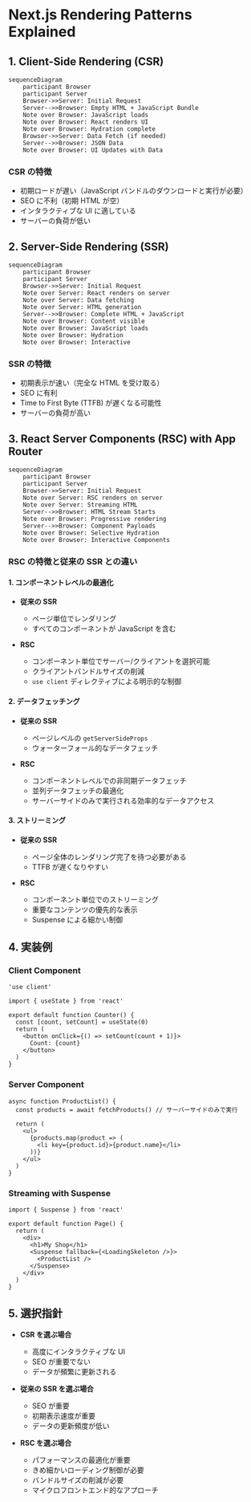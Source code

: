 # Next.js Rendering Patterns Explained

## 1. Client-Side Rendering (CSR)

```mermaid
sequenceDiagram
    participant Browser
    participant Server
    Browser->>Server: Initial Request
    Server-->>Browser: Empty HTML + JavaScript Bundle
    Note over Browser: JavaScript loads
    Note over Browser: React renders UI
    Note over Browser: Hydration complete
    Browser->>Server: Data Fetch (if needed)
    Server-->>Browser: JSON Data
    Note over Browser: UI Updates with Data
```

### CSR の特徴
- 初期ロードが遅い（JavaScript バンドルのダウンロードと実行が必要）
- SEO に不利（初期 HTML が空）
- インタラクティブな UI に適している
- サーバーの負荷が低い

## 2. Server-Side Rendering (SSR)

```mermaid
sequenceDiagram
    participant Browser
    participant Server
    Browser->>Server: Initial Request
    Note over Server: React renders on server
    Note over Server: Data fetching
    Note over Server: HTML generation
    Server-->>Browser: Complete HTML + JavaScript
    Note over Browser: Content visible
    Note over Browser: JavaScript loads
    Note over Browser: Hydration
    Note over Browser: Interactive
```

### SSR の特徴
- 初期表示が速い（完全な HTML を受け取る）
- SEO に有利
- Time to First Byte (TTFB) が遅くなる可能性
- サーバーの負荷が高い

## 3. React Server Components (RSC) with App Router

```mermaid
sequenceDiagram
    participant Browser
    participant Server
    Browser->>Server: Initial Request
    Note over Server: RSC renders on server
    Note over Server: Streaming HTML
    Server-->>Browser: HTML Stream Starts
    Note over Browser: Progressive rendering
    Server-->>Browser: Component Payloads
    Note over Browser: Selective Hydration
    Note over Browser: Interactive Components
```

### RSC の特徴と従来の SSR との違い

#### 1. コンポーネントレベルの最適化
- **従来の SSR**
  - ページ単位でレンダリング
  - すべてのコンポーネントが JavaScript を含む

- **RSC**
  - コンポーネント単位でサーバー/クライアントを選択可能
  - クライアントバンドルサイズの削減
  - `use client` ディレクティブによる明示的な制御

#### 2. データフェッチング
- **従来の SSR**
  - ページレベルの `getServerSideProps`
  - ウォーターフォール的なデータフェッチ

- **RSC**
  - コンポーネントレベルでの非同期データフェッチ
  - 並列データフェッチの最適化
  - サーバーサイドのみで実行される効率的なデータアクセス

#### 3. ストリーミング
- **従来の SSR**
  - ページ全体のレンダリング完了を待つ必要がある
  - TTFB が遅くなりやすい

- **RSC**
  - コンポーネント単位でのストリーミング
  - 重要なコンテンツの優先的な表示
  - Suspense による細かい制御

## 4. 実装例

### Client Component
```tsx
'use client'

import { useState } from 'react'

export default function Counter() {
  const [count, setCount] = useState(0)
  return (
    <button onClick={() => setCount(count + 1)}>
      Count: {count}
    </button>
  )
}
```

### Server Component
```tsx
async function ProductList() {
  const products = await fetchProducts() // サーバーサイドのみで実行

  return (
    <ul>
      {products.map(product => (
        <li key={product.id}>{product.name}</li>
      ))}
    </ul>
  )
}
```

### Streaming with Suspense
```tsx
import { Suspense } from 'react'

export default function Page() {
  return (
    <div>
      <h1>My Shop</h1>
      <Suspense fallback={<LoadingSkeleton />}>
        <ProductList />
      </Suspense>
    </div>
  )
}
```

## 5. 選択指針

- **CSR を選ぶ場合**
  - 高度にインタラクティブな UI
  - SEO が重要でない
  - データが頻繁に更新される

- **従来の SSR を選ぶ場合**
  - SEO が重要
  - 初期表示速度が重要
  - データの更新頻度が低い

- **RSC を選ぶ場合**
  - パフォーマンスの最適化が重要
  - きめ細かいローディング制御が必要
  - バンドルサイズの削減が必要
  - マイクロフロントエンド的なアプローチ